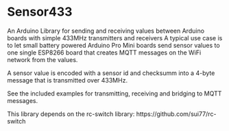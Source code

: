 # Sensor433
An Arduino Library for sending and receiving values between Arduino boards with simple 433MHz transmitters and receivers
A typical use case is to let small battery powered Arduino Pro Mini boards send sensor values to one single ESP8266 board that creates MQTT messages on the WiFi network from the values.
<p>A sensor value is encoded with a sensor id and checksumm into a 4-byte message that is transmitted over 433MHz.
<p>See the included examples for transmitting, receiving and bridging to MQTT messages.
<p>This library depends on the rc-switch library: https://github.com/sui77/rc-switch


